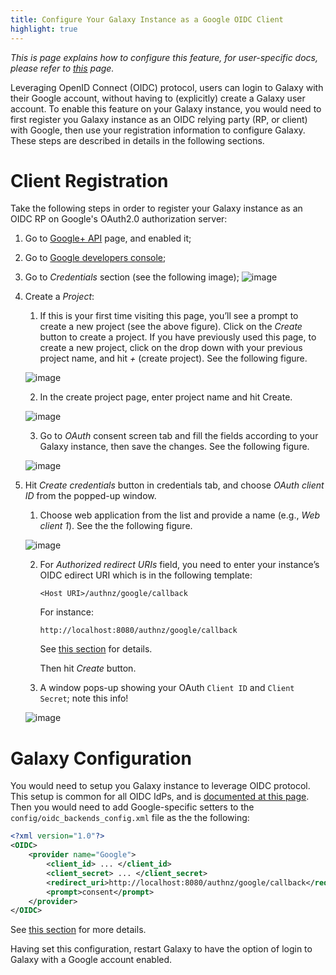```yaml
---
title: Configure Your Galaxy Instance as a Google OIDC Client
highlight: true
---
```


_This is page explains how to configure this feature, for user-specific docs, please refer to [this](/src/authnz/use/oidc/idps/google/index.md) page._


Leveraging OpenID Connect (OIDC) protocol, users can login to Galaxy with their
Google account, without having to (explicitly) create a Galaxy user account. To
enable this feature on your Galaxy instance, you would need to first register 
you Galaxy instance as an OIDC relying party (RP, or client) with Google, then 
use your registration information to configure Galaxy. These steps are described
in details in the following sections.   

# Client Registration 

Take the following steps in order to register your Galaxy instance as an OIDC RP 
on Google's OAuth2.0 authorization server:

1. Go to [Google+ API](https://console.developers.google.com/apis/api/plus/overview) page, and enabled it;
2. Go to [Google developers console](https://console.developers.google.com/);
3. Go to _Credentials_ section (see the following image);
![image](/src/authnz/config/oidc/idps/google/gdc_credentials.png)

4. Create a _Project_:
    1. If this is your first time visiting this page, you’ll see a prompt to 
    create a new project (see the above figure). Click on the _Create_ button 
    to create a project. If you have previously used this page, to create a 
    new project, click on the drop down with your previous project name, 
    and hit _+_ (create project). See the following figure. 
    
    ![image](/src/authnz/config/oidc/idps/google/gdc_previous_project.png)
    
    2. In the create project page, enter project name and hit Create.
    
    ![image](/src/authnz/config/oidc/idps/google/gdc_create_project.png)
    
    3. Go to _OAuth_ consent screen tab and fill the fields according to your 
    Galaxy instance, then save the changes. See the following figure.
    
    ![image](/src/authnz/config/oidc/idps/google/gdc_consent.png)

5. Hit _Create credentials_ button in credentials tab, and choose 
_OAuth client ID_ from the popped-up window.

    1. Choose web application from the list and provide a name (e.g., _Web client 1_). 
    See the the following figure. 
    
    ![image](/src/authnz/config/oidc/idps/google/gdc_create_credentials.png)
    
    2. For _Authorized redirect URIs_ field, you need to enter your instance’s OIDC 
    edirect URI which is in the following template:
    
       ```
       <Host URI>/authnz/google/callback
       ```
       
       For instance:
        
       ```
       http://localhost:8080/authnz/google/callback
       ```
           
       See [this section](/src/authnz/config/oidc/index.md#redirect-uri) for details.

        Then hit _Create_ button.

    3. A window pops-up showing your OAuth `Client ID` and `Client Secret`; note this info!
    
    ![image](/src/authnz/config/oidc/idps/google/gdc_result.png)
    
        
# Galaxy Configuration

You would need to setup you Galaxy instance to leverage OIDC protocol. 
This setup is common for all OIDC IdPs, and is 
[documented at this page](/src/authnz/config/oidc/index.md#configure-oidc-backends).
Then you would need to add Google-specific setters to the `config/oidc_backends_config.xml` file as the 
the following: 

```xml
<?xml version="1.0"?>
<OIDC>
    <provider name="Google">
        <client_id> ... </client_id>
        <client_secret> ... </client_secret>
        <redirect_uri>http://localhost:8080/authnz/google/callback</redirect_uri>
        <prompt>consent</prompt>
    </provider>
</OIDC>
```

See [this section](/src/authnz/config/oidc/index.md#supported-oidc-idps)
for more details.


Having set this configuration, restart Galaxy to have the option of login to 
Galaxy with a Google account enabled.
